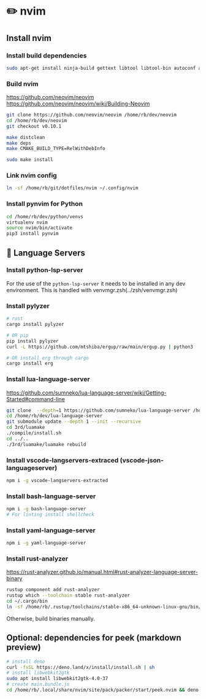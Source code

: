 # ✏️ nvim

## Install nvim

### Install build dependencies

```bash
sudo apt-get install ninja-build gettext libtool libtool-bin autoconf automake cmake g++ pkg-config unzip curl doxygen
```

### Build nvim

https://github.com/neovim/neovim
https://github.com/neovim/neovim/wiki/Building-Neovim

```bash
git clone https://github.com/neovim/neovim /home/rb/dev/neovim
cd /home/rb/dev/neovim
git checkout v0.10.1

make distclean
make deps
make CMAKE_BUILD_TYPE=RelWithDebInfo

sudo make install
```

### Link nvim config

```bash
ln -sf /home/rb/git/dotfiles/nvim ~/.config/nvim
```

### Install pynvim for Python

```bash
cd /home/rb/dev/python/venvs
virtualenv nvim
source nvim/bin/activate
pip3 install pynvim
```

## 💬 Language Servers

### Install python-lsp-server

For the use of the `python-lsp-server` it needs to be installed in any dev environment.
This is handled with venvmgr.zsh(../zsh/venvmgr.zsh)

### Install pylyzer

```bash
# rust
cargo install pylyzer

# OR pip
pip install pylyzer
curl -L https://github.com/mtshiba/ergup/raw/main/ergup.py | python3

# OR install erg through cargo
cargo install erg
```

### Install lua-language-server
https://github.com/sumneko/lua-language-server/wiki/Getting-Started#command-line

```bash
git clone  --depth=1 https://github.com/sumneko/lua-language-server /home/rb/dev/lua-language-server
cd /home/rb/dev/lua-language-server
git submodule update --depth 1 --init --recursive
cd 3rd/luamake
./compile/install.sh
cd ../..
./3rd/luamake/luamake rebuild
```

### Install vscode-langservers-extraced (vscode-json-languageserver)
```bash
npm i -g vscode-langservers-extracted
```

### Install bash-language-server
```bash
npm i -g bash-language-server
# For linting install shellcheck
```

### Install yaml-language-server
```bash
npm i -g yaml-language-server
```

### Install rust-analyzer

https://rust-analyzer.github.io/manual.html#rust-analyzer-language-server-binary

```bash
rustup component add rust-analyzer
rustup which --toolchain stable rust-analyzer
cd ~/.cargo/bin
ln -sf /home/rb/.rustup/toolchains/stable-x86_64-unknown-linux-gnu/bin/rust-analyzer rust-analyzer
```

Otherwise, build binaries manually.

## Optional: dependencies for peek (markdown preview)
```bash
# install deno
curl -fsSL https://deno.land/x/install/install.sh | sh
# install libwebkit2gtk
sudo apt install libwebkit2gtk-4.0-37
# create main.bundle.js
cd /home/rb/.local/share/nvim/site/pack/packer/start/peek.nvim && deno task build:debug
```
